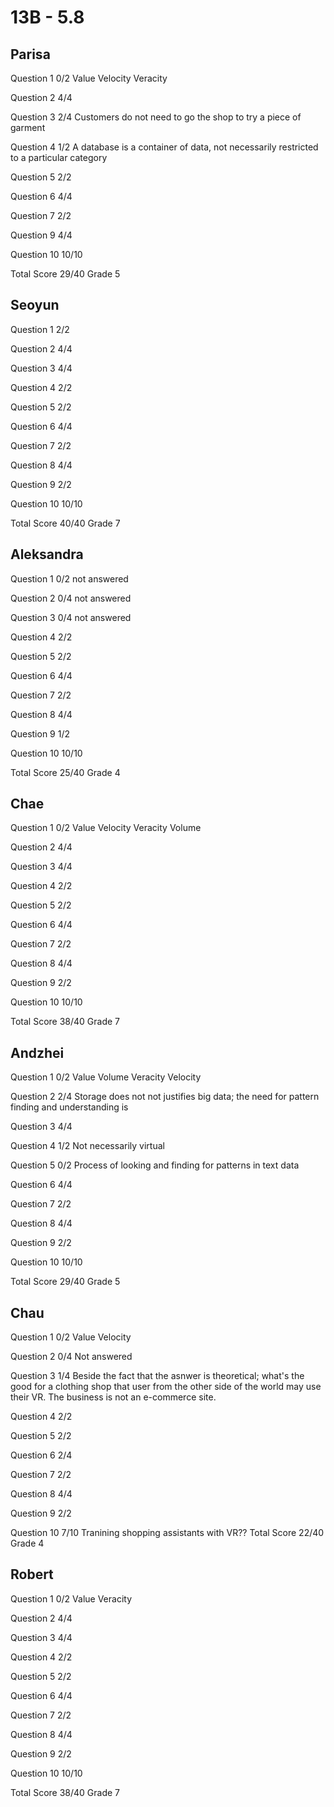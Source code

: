 # 13B - 5.8

## Parisa

Question 1      0/2
                Value
                Velocity
                Veracity

Question 2      4/4

Question 3      2/4
                Customers do not need to go the shop to try a piece of garment

Question 4      1/2
                A database is a container of data, not necessarily restricted to a 
                particular category

Question 5      2/2

Question 6      4/4

Question 7      2/2

Question 9      4/4

Question 10     10/10

Total Score     29/40 Grade 5

## Seoyun

Question 1      2/2

Question 2      4/4

Question 3      4/4

Question 4      2/2

Question 5      2/2

Question 6      4/4

Question 7      2/2

Question 8      4/4

Question 9      2/2

Question 10     10/10

Total Score     40/40 Grade 7

## Aleksandra

Question 1      0/2
                not answered

Question 2      0/4
                not answered

Question 3      0/4
                not answered

Question 4      2/2

Question 5      2/2

Question 6      4/4

Question 7      2/2

Question 8      4/4

Question 9      1/2

Question 10     10/10

Total Score     25/40 Grade 4

## Chae

Question 1      0/2
                Value
                Velocity
                Veracity
                Volume

Question 2      4/4

Question 3      4/4

Question 4      2/2

Question 5      2/2

Question 6      4/4

Question 7      2/2

Question 8      4/4

Question 9      2/2

Question 10     10/10

Total Score     38/40 Grade 7

## Andzhei

Question 1      0/2
                Value
                Volume
                Veracity
                Velocity

Question 2      2/4
                Storage does not not justifies big data; the need for pattern
                finding and understanding is

Question 3      4/4

Question 4      1/2
                Not necessarily virtual

Question 5      0/2
                Process of looking and finding for patterns in text data

Question 6      4/4

Question 7      2/2

Question 8      4/4

Question 9      2/2

Question 10     10/10

Total Score     29/40 Grade 5

## Chau 

Question 1      0/2
                Value
                Velocity

Question 2      0/4
                Not answered

Question 3      1/4
                Beside the fact that the asnwer is theoretical; what's the good
                for a clothing shop that user from the other side of the world
                may use their VR. The business is not an e-commerce site.

Question 4      2/2

Question 5      2/2

Question 6      2/4

Question 7      2/2

Question 8      4/4

Question 9      2/2

Question 10     7/10
                Tranining shopping assistants with VR??
Total Score     22/40 Grade 4

## Robert

Question 1      0/2
                Value
                Veracity

Question 2      4/4

Question 3      4/4

Question 4      2/2

Question 5      2/2

Question 6      4/4

Question 7      2/2

Question 8      4/4

Question 9      2/2

Question 10     10/10

Total Score     38/40 Grade 7


